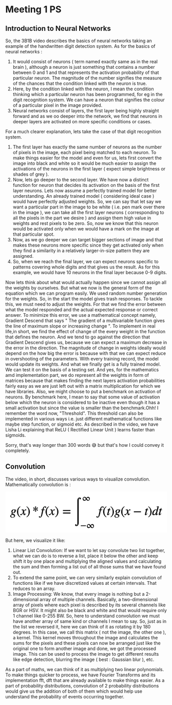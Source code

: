 # Meeting 1 PS

## Introduction to Neural Networks
So, the 3B1B video describes the basics of neural networks taking an example of the handwritten digit detection system.
As for the basics of neural networks :
1. It would consist of neurons ( term named exactly same as in the real brain ), although a neuron is just something that contains a number between 0 and 1 and that represents the activation probability of that particular neuron. The magnitude of the number signifies the measure of the chances that the condition linked with the neuron is true.
2. Here, by the condition linked with the neuron, I mean the condition thinking which a particular neuron has been programmed, for eg in the digit recognition system. We can have a neuron that signifies the colour of a particular pixel in the image provided.
3. Neural networks consist of layers, the first layer being highly straight forward and as we oo deeper into the network, we find that neurons in deeper layers are activated on more specific conditions or cases.

For a much clearer explanation, lets take the case of that digit recognition system.
1. The first layer has exactly the same number of neurons as the number of pixels in the image, each pixel being matched to each neuron. To make things easier for the model and even for us, lets first convert the image into black and white so it would be much easier to assign the activations of the neurons in the first layer ( expect simple brightness or shades of grey ).
2. Now, lets go deeper to the second layer. We have now a distinct function for neuron that decides its activation on the basis of the first layer neurons. Lets now assume a perfectly trained model for better understanding. An already trained model ( considering ideal case ) would have perfectly adjusted weights. So, we can say that let say we want a particular part in the image to be white ( i.e. pen mark over there in the image ), we can take all the first layer neurons ( corresponding to all the pixels in the part we desire ) and assign them high value in weights and rest pixels to be zero. So, now we know that this neuron would be activated only when we would have a mark on the image at that particular spot.
3. Now, as we go deeper we can target bigger sections of image and that makes these neurons more specific since they get activated only when they find a similarity in a relatively larger-in-size pattern they are assigned.
4. So, when we reach the final layer, we can expect neurons specific to patterns covering whole digits and that gives us the result. As for this example, we would have 10 neurons in the final layer because 0-9 digits.

Now lets think about what would actually happen since we cannot assign all the weights by ourselves. But what we now is the general form of the equation which we can program easily. We used random number generation for the weights. So, in the start the model gives trash responses. To tackle this, we must need to adjust the weights. For that we find the error between what the model responded and the actual expected response or correct answer. To minimize this error, we use a mathematical concept namely, Gradient Descend that says " The gradient of a multivariable function gives the line of maximum slope or increasing change ". To implement in real life,in short, we find the effect of change of the every weight in the function that defines the neuron. And we tend to go against the direction that Gradient Descend gives us, because we can expect a maximum decrease in the error in the direction. The magnitude of change in weights ideally would depend on the how big the error is because with that we can expect reduce in overshooting of the parameters. With every training record, the model would update its weights. And what we finally get is a fully trained model.
We can test it on the basis of a testing set.
And yes, for the mathematics amd implementation part, we do represent all the weights in form of matrices because that makes finding the next layers activation probabilities fairly easy as we are just left out with a matrix multiplication for which we have libraries. Also, we might choose to put a benchmark on activation of neurons. By benchmark here, I mean to say that some value of activation below which the neuron is considered to be inactive even though it has a small activation but since the value is smaller than the benchmark.Ohh! I remember the word now, "Threshold". This threshold can also be implemented in various ways i.e. just different mathematical functions like maybe step function, or sigmoid etc. As described in the video, we have Lisha Li explaining that ReLU ( Rectified Linear Unit ) learns faster than sigmoids.

Sorry, that's way longer than 300 words 😅 but that's how I could convey it completely.

## Convolution

The video, in short, discusses various ways to visualize convolution.
Mathematically convolution is :

![convolution.png](convolution.png)

But here, we visualize it like:
1. Linear List Convolution:
    If we want to let say convolute two list together, what we can do is to reverse a list, place it below the other and keep shift it by one place and multiplying the aligned values and calculating the sum and then forming a list out of all those sums that we have found out.
2. To extend the same point, we can very similarly explain convolution of functions like if we have discretized values at certain intervals. That reduces to an array.
3. Image Processing: We know, that every image is nothing but a 2-dimensional array of multiple channels. Basically, a two-dimensional array of pixels where each pixel is described by its several channels like BGR or HSV. It might also be black and white and that would require only 1 channel like 0-255 BW. So, here to understand convolution we must have another array of same kind or channels I mean to say. So, just as in the list we reversed it, here we can think of it as rotating it by 180 degrees. In this case, we call this matrix ( not the image, the other one ), a kernel. This kernel moves throughout the image and calculates the sums for the pixels and these pixels can now be arranged just like the original one to form another image and done, we got the processed image. This can be used to process the image to get different results like edge detection, blurring the image ( best : Gaussian blur ), etc.

As a part of maths, we can think of it as multiplying two linear polynomials.
To make things quicker to process, we have Fourier Transforms and its implementation fft, dft that are already available to make things easier. 
As a part of probability distributions, convolution of 2 probability distributions would give us the addition of both of them which would help use understand the probability of events occurring together.
